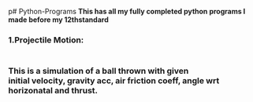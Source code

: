 p# Python-Programs
<b>This has all my fully completed python programs I made before my 12thstandard<b>
<br>
<h3> 1.Projectile Motion: <h3>
<br>
This is a simulation of a ball thrown with given <br>
initial velocity, gravity acc, air friction coeff, angle wrt horizonatal and thrust.
